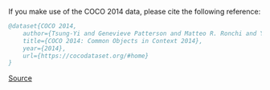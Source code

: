 If you make use of the COCO 2014 data, please cite the following reference:

``` bibtex 
@dataset{COCO 2014,
	author={Tsung-Yi and Genevieve Patterson and Matteo R. Ronchi and Yin Cui and Michael Maire and Serge Belongie and Lubomir Bourdev and Ross Girshick and James Hays Georgia and Pietro Perona and Deva Ramanan and Larry Zitnick and Piotr Dollár},
	title={COCO 2014: Common Objects in Context 2014},
	year={2014},
	url={https://cocodataset.org/#home}
}
```

[Source](https://cocodataset.org/#home)